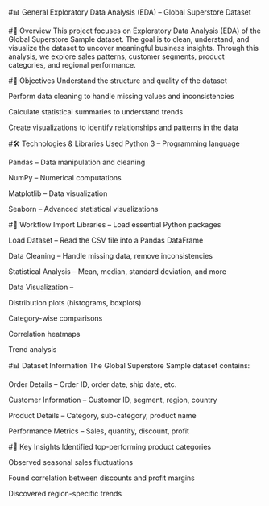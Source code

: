 #📊 General Exploratory Data Analysis (EDA) – Global Superstore Dataset

#📌 Overview
This project focuses on Exploratory Data Analysis (EDA) of the Global Superstore Sample dataset.
The goal is to clean, understand, and visualize the dataset to uncover meaningful business insights.
Through this analysis, we explore sales patterns, customer segments, product categories, and regional performance.

#🎯 Objectives
Understand the structure and quality of the dataset

Perform data cleaning to handle missing values and inconsistencies

Calculate statistical summaries to understand trends

Create visualizations to identify relationships and patterns in the data

#🛠️ Technologies & Libraries Used
Python 3 – Programming language

Pandas – Data manipulation and cleaning

NumPy – Numerical computations

Matplotlib – Data visualization

Seaborn – Advanced statistical visualizations

#📂 Workflow
Import Libraries – Load essential Python packages

Load Dataset – Read the CSV file into a Pandas DataFrame

Data Cleaning – Handle missing data, remove inconsistencies

Statistical Analysis – Mean, median, standard deviation, and more

Data Visualization –

Distribution plots (histograms, boxplots)

Category-wise comparisons

Correlation heatmaps

Trend analysis

#📊 Dataset Information
The Global Superstore Sample dataset contains:

Order Details – Order ID, order date, ship date, etc.

Customer Information – Customer ID, segment, region, country

Product Details – Category, sub-category, product name

Performance Metrics – Sales, quantity, discount, profit

#📌 Key Insights
Identified top-performing product categories

Observed seasonal sales fluctuations

Found correlation between discounts and profit margins

Discovered region-specific trends

